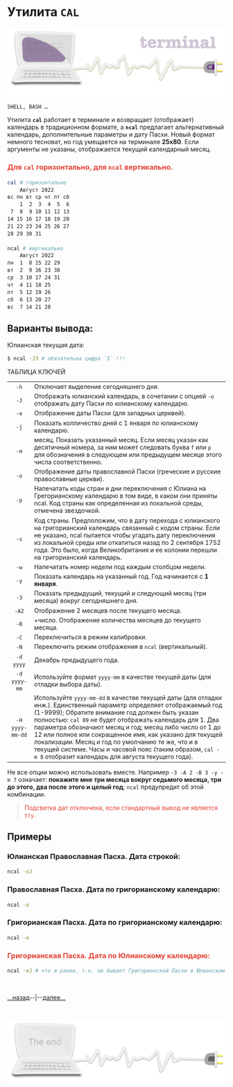 <div class="navi"><nav id="navi"><!-- js --></nav></div>

# Утилита **`CAL`**

<span id="az1-img" class="img" onclick="imgResize()">![img](assets/svg/comp-cal.svg)</span>


	SHELL, BASH …

Утилита **`cal`** работает в терминале и возвращает (отображает) календарь в традиционном формате, а **`ncal`** предлагает альтернативный календарь, дополнительные параметры и дату Пасхи. Новый формат немного тесноват, но год умещается на терминале **25x80**. Если аргументы не указаны, отображается текущий календарный месяц. 

### <span style="color: #e34234;">Для `cal` горизонтально, для `ncal` вертикально.

```sh
cal # горизонтально
    Август 2022       
вс пн вт ср чт пт сб  
    1  2  3  4  5  6  
 7  8  9 10 11 12 13  
14 15 16 17 18 19 20  
21 22 23 24 25 26 27  
28 29 30 31  

ncal # вертикально
    Август 2022       
пн  1  8 15 22 29   
вт  2  9 16 23 30   
ср  3 10 17 24 31   
чт  4 11 18 25      
пт  5 12 19 26      
сб  6 13 20 27      
вс  7 14 21 28  
```


## Варианты вывода:

Юлианская текущая дата:
```sh
$ ncal -J3 # обязательна цифра `3` !!!
```

ТАБЛИЦА КЛЮЧЕЙ

|      |    |
|:----:|:---|
| `-h` |Отключает выделение сегодняшнего дня.|
| `-J` |Отображать юлианский календарь, в сочетании с опцией `-o` отображать дату Пасхи по юлианскому календарю.| 
| `-e` |Отображение даты Пасхи (для западных церквей).| 
| `-j` |Показать колличество дней с 1 января по юлианскому календарю.| 
| `-m` | месяц. Показать указанный месяц. Если месяц указан как десятичный номера, за ним может следовать буква `f` или `p` для обозначения в следующем или предыдущем месяце этого числа соответственно.| 
| `-o` | Отображение даты православной Пасхи (греческие и русские православные церкви).|
| `-p` | Напечатать коды стран и дни переключения с Юлиана на Грегорианскому календарю в том виде, в каком они приняты ncal. Код страны как определенная из локальной среды, отмечена звездочкой.|
| `-s` | Код страны. Предположим, что в дату перехода с юлианского на григорианский календарь связанный с кодом страны. Если не указано, ncal пытается чтобы угадать дату переключения из локальной среды или откатиться назад по 2 сентября 1752 года. Это было, когда Великобритания и ее колонии перешли на григорианский календарь.|
| `-w` | Напечатать номер недели под каждым столбцом недели.|
| `-y` | Показать календарь на указанный год. Год начинается c **1 января**.|
| `-3` | Показать предыдущий, текущий и следующий месяц (три месяца) вокруг сегодняшнего дня.|
| `-A2` | Отображение 2 месяцев после текущего месяца.|
| `-B` | +число. Отображение количества месяцев до текущего месяца.|
| `-C` | Переключиться в режим калибровки.|
| `-N` | Переключить режим отображения в `ncal` (вертикальный).|
| `-d yyyy`| Декабрь предыдущего года. |
| `-d yyyy-mm`| Используйте формат `yyyy-mm` в качестве текущей даты (для отладки выбора даты).|
| `-H yyyy-mm-dd`| Используйте `yyyy-mm-dd` в качестве текущей даты (для отладки инж.). Единственный параметр определяет отображаемый год (1-9999); Обратите внимание год должен быть указан полностью: `cal 89` не будет отображать календарь для 1. Два параметра обозначают месяц и год; месяц либо число от 1 до 12 или полное или сокращенное имя, как указано для текущей локализации. Месяц и год по умолчанию те же, что и в текущей системе. Часы и часовой пояс (таким образом, `cal -m 8` отобразит календарь для августа текущего года).|

Не все опции можно использовать вместе. Например `-3 -A 2 -B 3 -y -m 7` означает: **покажите мне три месяца вокруг седьмого месяца, три до этого, два после этого и целый год**; 
`ncal` предупредит об
этой комбинации.



><span style="color: #e34234;">Подсветка дат отключена, если стандартный вывод не является `tty`.


## Примеры

### Юлианская Православная Пасха. Дата строкой:
```sh
ncal -oJ
```

### Православная Пасха. Дата по григорианскому календарю:
```sh
ncal -o
```

### Григорианская Пасха. Дата по григорианскому календарю:
```sh
ncal -e
```


### <span style="color: #e34234;">Григорианская Пасха. Дата по Юлианскому календарю:
```sh
ncal -eJ # что и ранее, т.к. не бывает Григорианской Пасхи в Юлианском календаре !!!
```

<br>

[…назад](glagol-git.md)--|--[далее…](kakw-colors.md)

<br>

<span id="comp-end-img" class="img" onclick="imgResize()">![img](assets/svg/comp-end.svg)</span>

<script src="assets/js/navi.js"></script>

